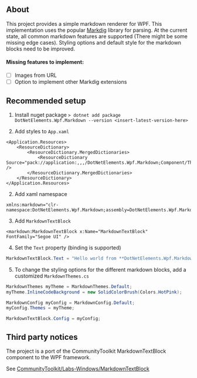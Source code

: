 ## About

This project provides a simple markdown renderer for WPF.
This implementation uses the popular [Markdig](https://github.com/xoofx/markdig) library for parsing.
At the current state, all common markdown features are supported (There might be some missing edge cases).
Styling options and default style for the markdown blocks need to be improved.

#### Missing features to implement:
- [ ] Images from URL
- [ ] Option to implement other Markdig extensions

## Recommended setup

1. Install nuget package `> dotnet add package DotNetElements.Wpf.Markdown --version <insert-latest-version-here>`

2. Add styles to `App.xaml`
```xaml
<Application.Resources>
    <ResourceDictionary>
        <ResourceDictionary.MergedDictionaries>
            <ResourceDictionary Source="pack://application:,,,/DotNetElements.Wpf.Markdown;Component/Themes/Generic.xaml" />
        </ResourceDictionary.MergedDictionaries>
    </ResourceDictionary>
</Application.Resources>
```

2. Add xaml namespace
```xaml
xmlns:markdown="clr-namespace:DotNetElements.Wpf.Markdown;assembly=DotNetElements.Wpf.Markdown"
```

3. Add `MarkdownTextBlock`
```xaml
<markdown:MarkdownTextBlock x:Name="MarkdownTextBlock" FontFamily="Segoe UI" />
```

4. Set the `Text` property (binding is supported)
```cs
MarkdownTextBlock.Text = "Hello world from **DotNetElements.Wpf.Markdown**";
```

5. To change the styling options for the different markdown blocks, add a customized `MarkdownThemes.cs`
```cs
MarkdownThemes myTheme = MarkdownThemes.Default;
myTheme.InlineCodeBackground = new SolidColorBrush(Colors.HotPink);

MarkdownConfig myConfig = MarkdownConfig.Default;
myConfig.Themes = myTheme;

MarkdownTextBlock.Config = myConfig;
```

## Third party notices

The project is a port of the CommunityToolkit MarkdownTextBlock component to the WPF framework.

See [CommunityToolkit/Labs-Windows/MarkdownTextBlock](https://github.com/CommunityToolkit/Labs-Windows/tree/a37acd33031037daa4d39318e3a10741b1c046ea/components/MarkdownTextBlock)